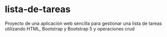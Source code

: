 # lista-de-tareas
Proyecto de una aplicación web sencilla para gestionar una lista de tareas utilizando HTML, Bootstrap y Bootstrap 5 y operaciones crud
